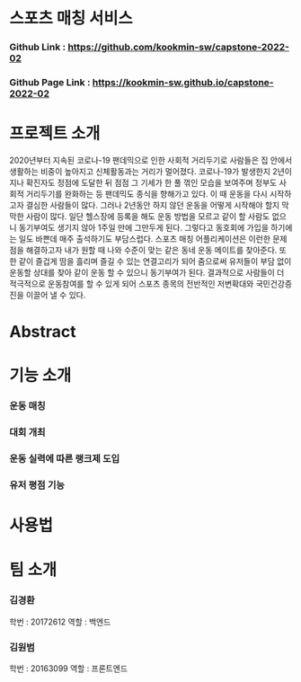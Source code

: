 


# 스포츠 매칭 서비스
### Github Link : https://github.com/kookmin-sw/capstone-2022-02
### Github Page Link : https://kookmin-sw.github.io/capstone-2022-02

# 프로젝트 소개
2020년부터 지속된 코로나-19 팬데믹으로 인한 사회적 거리두기로 사람들은 집 안에서 생활하는 비중이 높아지고 신체활동과는 거리가 멀어졌다. 코로나-19가 발생한지 2년이 지나 확진자도 정점에 도달한 뒤 점점 그 기세가 한 풀 꺾인 모습을 보여주며 정부도 사회적 거리두기를 완화하는 등 팬데믹도 종식을 향해가고 있다. 이 때 운동을 다시 시작하고자 결심한 사람들이 많다. 그러나 2년동안 하지 않던 운동을 어떻게 시작해야 할지 막막한 사람이 많다. 일단 헬스장에 등록을 해도 운동 방법을 모르고 같이 할 사람도 없으니 동기부여도 생기지 않아 1주일 만에 그만두게 된다. 그렇다고 동호회에 가입을 하기에는 일도 바쁜데 매주 출석하기도 부담스럽다.
스포츠 매칭 어플리케이션은 이런한 문제점을 해결하고자 내가 원할 때 나와 수준이 맞는 같은 동네 운동 메이트를 찾아준다. 또한 같이 즐겁게 땀을 흘리며 즐길 수 있는 연결고리가 되어 줌으로써 유저들이 부담 없이 운동할 상대를 찾아 같이 운동 할 수 있으니 동기부여가 된다. 결과적으로 사람들이 더 적극적으로 운동참여를 할 수 있게 되어 스포츠 종목의 전반적인 저변확대와 국민건강증진을 이끌어 낼 수 있다.
# Abstract

# 기능 소개
###  운동 매칭 
### 대회 개최 
### 운동 실력에 따른 랭크제 도입
### 유저 평점 기능

# 사용법 

# 팀 소개
### 김경환
학번 : 20172612
역할 : 백엔드

### 김원범
학번 : 20163099
역할 : 프론트엔드
